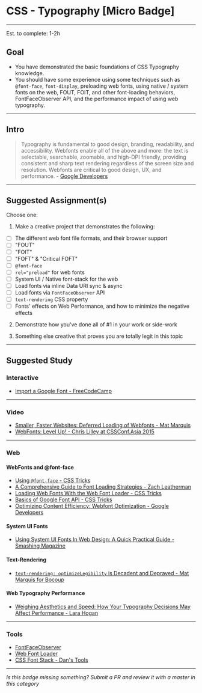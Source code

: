 # CSS - Typography [Micro Badge]

-----

Est. to complete: 1-2h

## Goal
- You have demonstrated the basic foundations of CSS Typography 
knowledge.
- You should have some experience using some techniques such as `@font-face`, `font-display`, preloading web fonts, using native / system fonts on the web, FOUT, FOIT, and other font-loading behaviors, FontFaceObserver API, and the performance impact of using web typography.


-----

## Intro

> Typography is fundamental to good design, branding, readability, and accessibility. Webfonts enable all of the above and more: the text is selectable, searchable, zoomable, and high-DPI friendly, providing consistent and sharp text rendering regardless of the screen size and resolution. Webfonts are critical to good design, UX, and performance. - [Google Developers](https://developers.google.com/web/fundamentals/performance/optimizing-content-efficiency/webfont-optimization?hl=en)


-----


## Suggested Assignment(s)

Choose one:

1) Make a creative project that demonstrates the following:
- [ ] The different web font file formats, and their browser support
- [ ] "FOUT"
- [ ] "FOIT"
- [ ] "FOFT" & "Critical FOFT"
- [ ] `@font-face`
- [ ] `rel="preload"` for web fonts
- [ ] System UI / Native font-stack for the web
- [ ] Load fonts via inline Data URI sync & async
- [ ] Load fonts via `FontFaceObserver` API
- [ ] `text-rendering` CSS property
- [ ] Fonts' effects on Web Performance, and how to minimize the negative effects

2) Demonstrate how you've done all of #1 in your work or side-work

3) Something else creative that proves you are totally legit in this topic


-----


## Suggested Study


### Interactive

- [Import a Google Font - FreeCodeCamp](https://www.freecodecamp.com/challenges/import-a-google-font)


-----


### Video

- [Smaller, Faster Websites: Deferred Loading of Webfonts - Mat Marquis](https://youtu.be/WZAx3f0nJS0?t=23m35s)
- [WebFonts: Level Up! - Chris Lilley at CSSConf.Asia 2015](https://www.youtube.com/watch?v=Mho5DIT6MWM)

-----


### Web

#### WebFonts and @font-face

- [Using `@font-face` - CSS Tricks](https://css-tricks.com/snippets/css/using-font-face/)
- [A Comprehensive Guide to Font Loading Strategies - Zach Leatherman](https://www.zachleat.com/web/comprehensive-webfonts/)
- [Loading Web Fonts With the Web Font Loader - CSS Tricks](https://css-tricks.com/loading-web-fonts-with-the-web-font-loader/)
- [Basics of Google Font API - CSS Tricks](https://css-tricks.com/snippets/css/basics-of-google-font-api/)
- [Optimizing Content Efficiency: Webfont Optimization - Google Developers](https://developers.google.com/web/fundamentals/performance/optimizing-content-efficiency/webfont-optimization?hl=en)

#### System UI Fonts
- [Using System UI Fonts In Web Design: A Quick Practical Guide - Smashing Magazine](https://www.smashingmagazine.com/2015/11/using-system-ui-fonts-practical-guide/)

#### Text-Rendering

- [`text-rendering: optimizeLegibility` is Decadent and Depraved - Mat Marquis for Bocoup](https://bocoup.com/weblog/text-rendering)
 
#### Web Typography Performance

- [Weighing Aesthetics and Speed: How Your Typography Decisions May Affect Performance - Lara Hogan](https://medium.com/type-thursday/weighing-aesthetics-and-speed-how-your-typography-decisions-may-affect-performance-299a4ea8b273)


-----


### Tools

- [FontFaceObserver](https://fontfaceobserver.com/)
- [Web Font Loader](https://github.com/typekit/webfontloader)
- [CSS Font Stack - Dan's Tools](http://www.cssfontstack.com/)


-----


  *Is this badge missing something? Submit a PR and review it with a master in this category*

